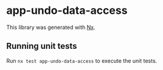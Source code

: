 # app-undo-data-access

This library was generated with [Nx](https://nx.dev).

## Running unit tests

Run `nx test app-undo-data-access` to execute the unit tests.
